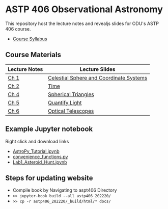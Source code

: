 # ASTP 406 Observational Astronomy
This repository host the lecture notes and revealjs slides for ODU's ASTP 406 course.

- [Course Syllabus](./astp406_202220/_build/html/index.html)

## Course Materials

| Lecture Notes | Lecture Slides |
|---------------|----------------|
| [Ch 1](./Ch01_Celestial_Sphere_and_Coordinate_Systems/Ch01_Lecture_Notes.pdf) | [Celestial Sphere and Coordinate Systems](./Ch01_Celestial_Sphere_and_Coordinate_Systems/Ch01_slides.html) |
| [Ch 2](./Ch02_Time/Ch02_Lecture_Notes.pdf) | [Time](./Ch02_Time/Ch02_slides.html) |
| [Ch 4](./Ch04_Spherical_Triangle/Ch04_Lecture_Notes.pdf) | [Spherical Triangles](./Ch04_Spherical_Triangle/Ch04_slides.html) |
| [Ch 5](./Ch05_Quantify_Light/Ch05_Reading_Notes.pdf) | [Quantify Light](./Ch05_Quantify_Light/Ch05_slides.html) |
| [Ch 6](./Ch06_Optical_Telescopes/Ch06_Reading_Notes.pdf) | [Optical Telescopes](./Ch06_Optical_Telescopes/Ch06_slides.html) |




## Example Jupyter notebook
Right click and download links
- [AstroPy_Tutorial.ipynb](AstroPy_Tutorial.ipynb) 
- [convenience_functions.py](convenience_functions.py) 
- [Lab1_Asteroid_Hunt.ipynb](Lab1_Asteroid_Hunt.ipynb)


## Steps for updating website
- Compile book by Navigating to aspt406 Directory
- `>> jupyter-book build --all astp406_202220/`
- `>> cp -r astp406_202220/_build/html/* docs/`
